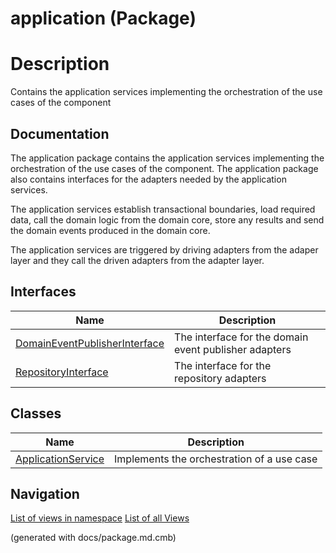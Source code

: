 # application (Package)

# Description
Contains the application services implementing the orchestration of the use
          cases of the component

## Documentation
The application package contains the application services implementing the orchestration
of the use cases of the component. The application package also contains interfaces
for the adapters needed by the application services.

The application services establish transactional boundaries, load required data,
call the domain logic from the domain core, store any results and send the
domain events produced in the domain core.
          
The application services are triggered by driving adapters from the adaper layer
and they call the driven adapters from the adapter layer.

## Interfaces
| Name | Description |
|---|---|
|[DomainEventPublisherInterface](../../../../software-development/architecture/blueprint/clean-architecture/application/domain-event-publisher-interface.md)|The interface for the domain event publisher adapters|
|[RepositoryInterface](../../../../software-development/architecture/blueprint/clean-architecture/application/repository-interface.md)|The interface for the repository adapters|

## Classes
| Name | Description |
|---|---|
|[ApplicationService](../../../../software-development/architecture/blueprint/clean-architecture/application/application-service.md)|Implements the orchestration of a use case|


## Navigation
[List of views in namespace](./views-in-namespace.md)
[List of all Views](../../../../views.md)

(generated with docs/package.md.cmb)

